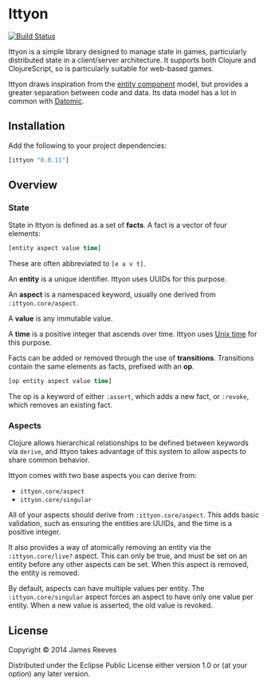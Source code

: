 # Ittyon

[![Build Status](https://travis-ci.org/weavejester/ittyon.svg?branch=master)](https://travis-ci.org/weavejester/ittyon)

Ittyon is a simple library designed to manage state in games,
particularly distributed state in a client/server architecture. It
supports both Clojure and ClojureScript, so is particularly suitable
for web-based games.

Ittyon draws inspiration from the [entity component][1] model, but
provides a greater separation between code and data. Its data model
has a lot in common with [Datomic][2].

[1]: https://en.wikipedia.org/wiki/Entity_component_system
[2]: http://www.datomic.com/

## Installation

Add the following to your project dependencies:

```clojure
[ittyon "0.0.11"]
```

## Overview

### State

State in Ittyon is defined as a set of **facts**. A fact is a vector
of four elements:

```clojure
[entity aspect value time]
```

These are often abbreviated to `[e a v t]`.

An **entity** is a unique identifier. Ittyon uses UUIDs for this
purpose.

An **aspect** is a namespaced keyword, usually one derived from
`:ittyon.core/aspect`.

A **value** is any immutable value.

A **time** is a positive integer that ascends over time. Ittyon uses
[Unix time][3] for this purpose.

Facts can be added or removed through the use of **transitions**.
Transitions contain the same elements as facts, prefixed with an
**op**.

```clojure
[op entity aspect value time]
```

The op is a keyword of either `:assert`, which adds a new fact, or
`:revoke`, which removes an existing fact.

[3]: https://en.wikipedia.org/wiki/Unix_time


### Aspects

Clojure allows hierarchical relationships to be defined between
keywords via `derive`, and Ittyon takes advantage of this system to
allow aspects to share common behavior.

Ittyon comes with two base aspects you can derive from:

* `ittyon.core/aspect`
* `ittyon.core/singular`

All of your aspects should derive from `:ittyon.core/aspect`. This
adds basic validation, such as ensuring the entities are UUIDs, and
the time is a positive integer.

It also provides a way of atomically removing an entity via the
`:ittyon.core/live?` aspect. This can only be true, and must be set on
an entity before any other aspects can be set. When this aspect is
removed, the entity is removed.

By default, aspects can have multiple values per entity. The
`:ittyon.core/singular` aspect forces an aspect to have only one value
per entity. When a new value is asserted, the old value is revoked.


## License

Copyright © 2014 James Reeves

Distributed under the Eclipse Public License either version 1.0 or (at
your option) any later version.
